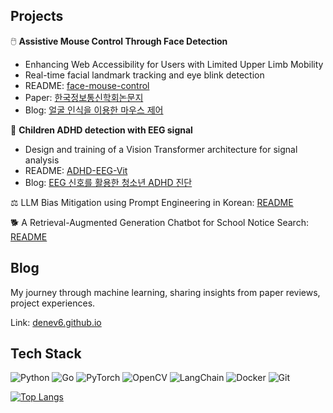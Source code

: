 ## Projects

🖱️ **Assistive Mouse Control Through Face Detection**
- Enhancing Web Accessibility for Users with Limited Upper Limb Mobility
- Real-time facial landmark tracking and eye blink detection
- README: [face-mouse-control](https://github.com/denev6/face-mouse-control)
- Paper: [한국정보통신학회논문지](https://koreascience.or.kr/article/JAKO202228049092231.page)
- Blog: [얼굴 인식을 이용한 마우스 제어](https://denev6.github.io/projects/2022/10/07/face-mouse-control.html)

🧠 **Children ADHD detection with EEG signal**
- Design and training of a Vision Transformer architecture for signal analysis
- README: [ADHD-EEG-Vit](https://github.com/denev6/ADHD-EEG-ViT)
- Blog: [EEG 신호를 활용한 청소년 ADHD 진단](https://denev6.github.io/projects/2025/03/05/eeg-transformer.html)

⚖️ LLM Bias Mitigation using Prompt Engineering in Korean: [README](https://github.com/denev6/Bias-A-Thon)

🐕 A Retrieval-Augmented Generation Chatbot for School Notice Search: [README](https://github.com/denev6/retrieve-notice)

## Blog

<!--<a href="https://denev6.github.io/" target="_blank"><img alt="NOTES-logo" src="./notes-64x64.png"/></a> -->

My journey through machine learning, sharing insights from paper reviews, project experiences.

Link: [denev6.github.io](https://denev6.github.io)

## Tech Stack

<p>
  <img alt="Python" src="https://img.shields.io/badge/Python-3776AB.svg?&style=flat&logo=Python&logoColor=white"/> 
  <img alt="Go" src="https://img.shields.io/badge/Go-00ADD8.svg?&style=flat&logo=Go&logoColor=white"/> 
  <img alt="PyTorch" src="https://img.shields.io/badge/PyTorch-EE4C2C.svg?&style=flat&logo=PyTorch&logoColor=white"/> 
  <img alt="OpenCV" src="https://img.shields.io/badge/OpenCV-5C3EE8.svg?&style=flat&logo=OpenCV&logoColor=white"/>
  <img alt="LangChain" src="https://img.shields.io/badge/LangChain-1C3C3C.svg?&style=flat&logo=LangChain&logoColor=white"/>
  <!--<img alt="C++" src="https://img.shields.io/badge/C++-00599C.svg?&style=flat&logo=c%2B%2B&logoColor=white"/> -->
  <img alt="Docker" src="https://img.shields.io/badge/Docker-2496ED.svg?&style=flat&logo=Docker&logoColor=white"/> 
  <img alt="Git" src="https://img.shields.io/badge/-Git-F05032?logo=git&logoColor=white"/>
</p>

[![Top Langs](https://github-readme-stats.vercel.app/api/top-langs/?username=denev6&size_weight=0&count_weight=1&langs_count=8&hide=html,css,ruby,vbscript,shell,scss,vue)](https://github.com/denev6)
